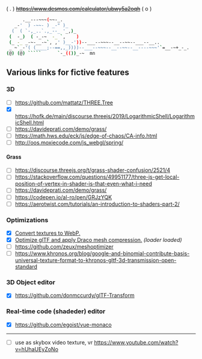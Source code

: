 ( . ) ~~https://www.desmos.com/calculator/ubwy5a2oqh~~ ( o )

```sh
      .__---~~~(~~-_.
   _-'  ) -~~- ) _-" )_
  (  ( `-,_..`.,_--_ '_,)_
 (  -_)  ( -_-~  -_ `,    )
 (_ -_ _-~-__-~`, ,' )__-'))--___--~~~--__--~~--___--__..
 _ ~`_-'( (____;--==,,_))))--___--~~~--__--~~--__----~~~'`=__-~+_-_.
(@) (@) `````      `-_(())_-~  mn
```

## Various links for fictive features

### 3D

- [ ] https://github.com/mattatz/THREE.Tree
- [x] https://hofk.de/main/discourse.threejs/2019/LogarithmicShell/LogarithmicShell.html
- [ ] https://davideprati.com/demo/grass/
- [ ] https://math.hws.edu/eck/js/edge-of-chaos/CA-info.html
- [ ] http://oos.moxiecode.com/js_webgl/spring/

#### Grass

- [ ] https://discourse.threejs.org/t/grass-shader-confusion/2521/4
- [ ] https://stackoverflow.com/questions/49951177/three-js-get-local-position-of-vertex-in-shader-is-that-even-what-i-need
- [ ] https://davideprati.com/demo/grass/
- [ ] https://codepen.io/al-ro/pen/GRJzYQK
- [ ] https://aerotwist.com/tutorials/an-introduction-to-shaders-part-2/

### Optimizations

- [x] [Convert textures to WebP.](https://developers.google.com/speed/webp/docs/using)
- [x] [Optimize glTF and apply Draco mesh compression.](https://github.com/CesiumGS/gltf-pipeline) _(loader loaded)_
- [ ] https://github.com/zeux/meshoptimizer
- [ ] https://www.khronos.org/blog/google-and-binomial-contribute-basis-universal-texture-format-to-khronos-gltf-3d-transmission-open-standard

### 3D Object editor

- [x] https://github.com/donmccurdy/glTF-Transform

### Real-time code (shadeder) editor

- [x] https://github.com/egoist/vue-monaco

---

- [ ] use as skybox video texture, vr https://www.youtube.com/watch?v=hUhaUEyZoNo
